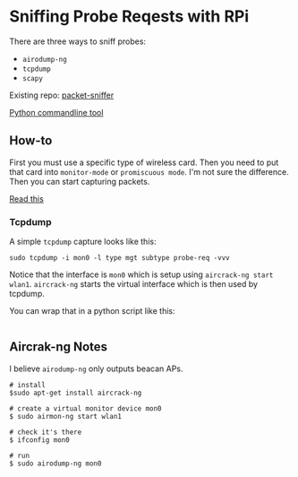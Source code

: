 # Sniffing Probe Reqests with RPi

There are three ways to sniff probes:

- ```airodump-ng```
- ```tcpdump```
- ```scapy```

Existing repo: [packet-sniffer](https://github.com/nejohnson2/packet_sniffer)

[Python commandline tool](https://github.com/nejohnson2/probemon)

## How-to

First you must use a specific type of wireless card.  Then you need to put that card into ```monitor-mode``` or ```promiscuous mode```.  I'm not sure the difference.  Then you can start capturing packets.

[Read this](https://github.com/azz2k/scapy-rssi/blob/master/scapy-rssi.py)

### Tcpdump

A simple ```tcpdump``` capture looks like this:

```
sudo tcpdump -i mon0 -l type mgt subtype probe-req -vvv
```

Notice that the interface is ```mon0``` which is setup using ```aircrack-ng start wlan1```.  ```aircrack-ng``` starts the virtual interface which is then used by tcpdump.

You can wrap that in a python script like this:

```python

```

## Aircrak-ng Notes

I believe ```airodump-ng``` only outputs beacan APs.

```
# install
$sudo apt-get install aircrack-ng

# create a virtual monitor device mon0
$ sudo airmon-ng start wlan1

# check it's there
$ ifconfig mon0

# run
$ sudo airodump-ng mon0
```



